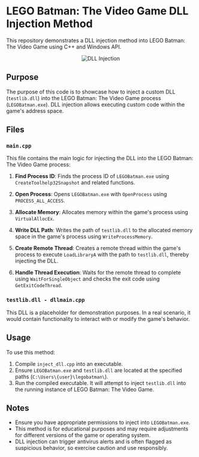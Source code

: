 # LEGO Batman: The Video Game DLL Injection Method

This repository demonstrates a DLL injection method into LEGO Batman: The Video Game using C++ and Windows API.

<p align="center">
  <img src="https://media.discordapp.net/attachments/1240708732787101707/1261549346814689360/image.png?ex=66935ce2&is=66920b62&hm=bcc2a753b2794b1312ff780abcd053f2608869d390aa3a65efd1b4fb96ea2fa3&=&format=webp&quality=lossless&width=550&height=309" alt="DLL Injection" />
</p>

## Purpose

The purpose of this code is to showcase how to inject a custom DLL (`testlib.dll`) into the LEGO Batman: The Video Game process (`LEGOBatman.exe`). DLL injection allows executing custom code within the game's address space.

## Files

### `main.cpp`

This file contains the main logic for injecting the DLL into the LEGO Batman: The Video Game process:

1. **Find Process ID**: Finds the process ID of `LEGOBatman.exe` using `CreateToolhelp32Snapshot` and related functions.

2. **Open Process**: Opens `LEGOBatman.exe` with `OpenProcess` using `PROCESS_ALL_ACCESS`.

3. **Allocate Memory**: Allocates memory within the game's process using `VirtualAllocEx`.

4. **Write DLL Path**: Writes the path of `testlib.dll` to the allocated memory space in the game's process using `WriteProcessMemory`.

5. **Create Remote Thread**: Creates a remote thread within the game's process to execute `LoadLibraryA` with the path to `testlib.dll`, thereby injecting the DLL.

6. **Handle Thread Execution**: Waits for the remote thread to complete using `WaitForSingleObject` and checks the exit code using `GetExitCodeThread`.

### `testlib.dll - dllmain.cpp`

This DLL is a placeholder for demonstration purposes. In a real scenario, it would contain functionality to interact with or modify the game's behavior.

## Usage

To use this method:

1. Compile `inject_dll.cpp` into an executable.
2. Ensure `LEGOBatman.exe` and `testlib.dll` are located at the specified paths (`C:\Users\{user}\legobatman\`).
3. Run the compiled executable. It will attempt to inject `testlib.dll` into the running instance of LEGO Batman: The Video Game.

## Notes

- Ensure you have appropriate permissions to inject into `LEGOBatman.exe`.
- This method is for educational purposes and may require adjustments for different versions of the game or operating system.
- DLL injection can trigger antivirus alerts and is often flagged as suspicious behavior, so exercise caution and use responsibly.

